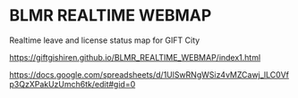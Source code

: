 # BLMR REALTIME WEBMAP
Realtime leave and license status map for GIFT City

https://giftgishiren.github.io/BLMR_REALTIME_WEBMAP/index1.html

https://docs.google.com/spreadsheets/d/1UlSwRNgWSiz4vMZCawj_lLC0Vfp3QzXPakUzUmch6tk/edit#gid=0

